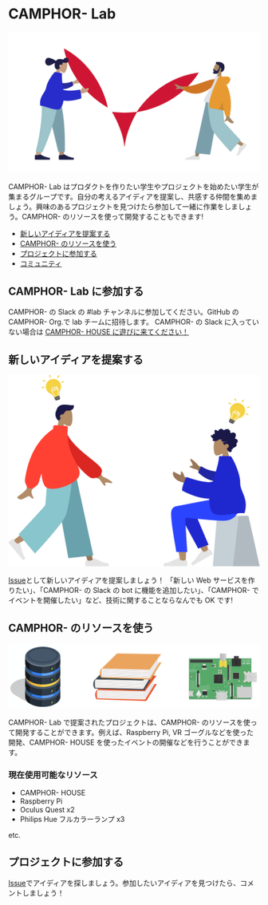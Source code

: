 # CAMPHOR- Lab

![](/assets/camphor-oss.png)

CAMPHOR- Lab はプロダクトを作りたい学生やプロジェクトを始めたい学生が集まるグループです。自分の考えるアイディアを提案し、共感する仲間を集めましょう。興味のあるプロジェクトを見つけたら参加して一緒に作業をしましょう。CAMPHOR- のリソースを使って開発することもできます!

- [新しいアイディアを提案する](#新しいアイディアを提案する)
- [CAMPHOR- のリソースを使う](#CAMPHOR--のリソースを使う)
- [プロジェクトに参加する](#プロジェクトに参加する)
- [コミュニティ](#コミュニティ)

## CAMPHOR- Lab に参加する

CAMPHOR- の Slack の #lab チャンネルに参加してください。GitHub の CAMPHOR- Org.で lab チームに招待します。
CAMPHOR- の Slack に入っていない場合は [CAMPHOR- HOUSE に遊びに来てください！](https://camph.net/schedule/)

## 新しいアイディアを提案する

![](/assets/connect-idea.png)

[Issue](https://github.com/camphor-/lab/issues)として新しいアイディアを提案しましょう！
「新しい Web サービスを作りたい」、「CAMPHOR- の Slack の bot に機能を追加したい」、「CAMPHOR- でイベントを開催したい」など、技術に関することならなんでも OK です!

## CAMPHOR- のリソースを使う

![](/assets/available-resources.png)

CAMPHOR- Lab で提案されたプロジェクトは、CAMPHOR- のリソースを使って開発することができます。例えば、Raspberry Pi, VR ゴーグルなどを使った開発、CAMPHOR- HOUSE を使ったイベントの開催などを行うことができます。

### 現在使用可能なリソース

- CAMPHOR- HOUSE
- Raspberry Pi
- Oculus Quest x2
- Philips Hue フルカラーランプ x3

etc.

## プロジェクトに参加する

[Issue](https://github.com/camphor-/lab/issues)でアイディアを探しましょう。参加したいアイディアを見つけたら、コメントしましょう！
